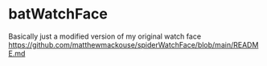 # batWatchFace

Basically just a modified version of my original watch face https://github.com/matthewmackouse/spiderWatchFace/blob/main/README.md
